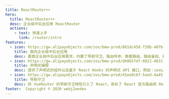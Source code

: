 ```yaml
---
title: ReactRouter++
hero:
  title: ReactRouter++
  desc: 企业级中后台应用 ReactRouter
  actions:
    - text: 快速上手
      link: /router/intro
features:
  - icon: https://gw.alipayobjects.com/zos/bmw-prod/881dc458-f20b-407b-947a-95104b5ec82b/k79dm8ih_w144_h144.png
    title: 面向企业级中后台应用
    desc: 直面企业级中后台应用需求，内置了导航守卫、路由传参、嵌套路由、路由鉴权、路由重定向等企业级应用的常用特性
  - icon: https://gw.alipayobjects.com/zos/bmw-prod/d60657df-0822-4631-9d7c-e7a869c2f21c/k79dmz3q_w126_h126.png
    title: 声明式编程
    desc: 提供了声明式的组件以及基于 React Hooks 的声明式 API 接口，例如：useLocation、useHistory、useParams 
  - icon: https://gw.alipayobjects.com/zos/bmw-prod/d1ee0c6f-5aed-4a45-a507-339a4bfe076c/k7bjsocq_w144_h144.png
    title: 导航守卫
    desc: 将 VueRouter 的导航守卫特性引入了 React，弥补了 React 官方路由库 ReactRouter 在路由控制方面功能特性的不足
footer:  Copyright © 2020 webj2eedev
---
```

